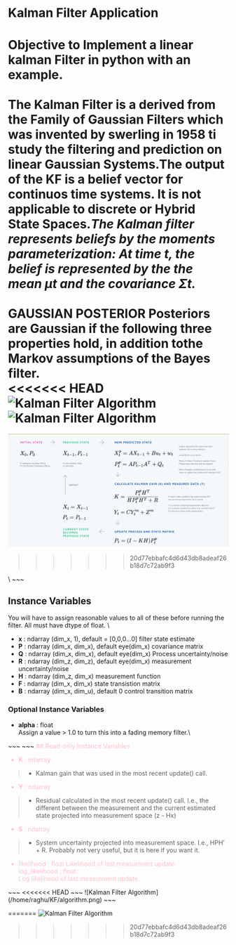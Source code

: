 # Kalman Filter Application 
Objective to Implement a linear kalman Filter in python with an example.\
\
The Kalman Filter is a derived from the Family of Gaussian Filters which was invented by swerling in 1958 ti study the filtering and prediction on linear Gaussian Systems.The output of the KF is a belief vector for continuos time systems. It is not applicable to discrete or Hybrid State Spaces.*The Kalman filter represents beliefs by the moments parameterization: At
time t, the belief is represented by the the mean μt and the covariance Σt.*\
\
GAUSSIAN POSTERIOR Posteriors are Gaussian if the following three properties hold, in addition tothe Markov assumptions of the Bayes filter.\
<<<<<<< HEAD
![Kalman Filter Algorithm](/home/raghu/KF/algo.png)\
![Kalman Filter Algorithm](/home/raghu/KF/1.jpg)
=======
![Kalman Filter Algorithm](https://github.com/starceees/starceees/blob/main/KF/algorithm.jpg)
>>>>>>> 20d77ebbafc4d6d43db8adeaf26b18d7c72ab9f3


\ ~~~
<span style="color:lightblue">
## Instance Variables

You will have to assign reasonable values to all of these before running the filter. All must have dtype of float.
\
* **x** : ndarray (dim_x, 1), default = [0,0,0…0]
filter state estimate
* **P** : ndarray (dim_x, dim_x), default eye(dim_x)
covariance matrix
* **Q** : ndarray (dim_x, dim_x), default eye(dim_x)
Process uncertainty/noise 
* **R** : ndarray (dim_z, dim_z), default eye(dim_x)
measurement uncertainty/noise 
 * **H** : ndarray (dim_z, dim_x)
measurement function
* **F** : ndarray (dim_x, dim_x)
state transistion matrix
* **B** : ndarray (dim_x, dim_u), default 0
control transition matrix

### Optional Instance Variables

* **alpha** : float\
Assign a value > 1.0 to turn this into a fading memory filter.\
</span>
~~~
~~~
<span style ="color:pink">
## Read-only Instance Variables

* **K** : ndarray
>* Kalman gain that was used in the most recent update() call.
* **Y** : ndarray
>* Residual calculated in the most recent update() call. I.e., the different between the measurement and the current estimated state projected into measurement space (z - Hx)
* **S** : ndarray
>* System uncertainty projected into measurement space. I.e., HPH’ + R. Probably not very useful, but it is here if you want it.
* likelihood : float
Likelihood of last measurment update.\
log_likelihood : float\
Log likelihood of last measurment update.
</span>
~~~
<<<<<<< HEAD
~~~
![Kalman Filter Algorithm](/home/raghu/KF/algorithm.png)
~~~
 
=======
![Kalman Filter Algorithm](/home/raghu/KF/algorithm.png)
>>>>>>> 20d77ebbafc4d6d43db8adeaf26b18d7c72ab9f3
